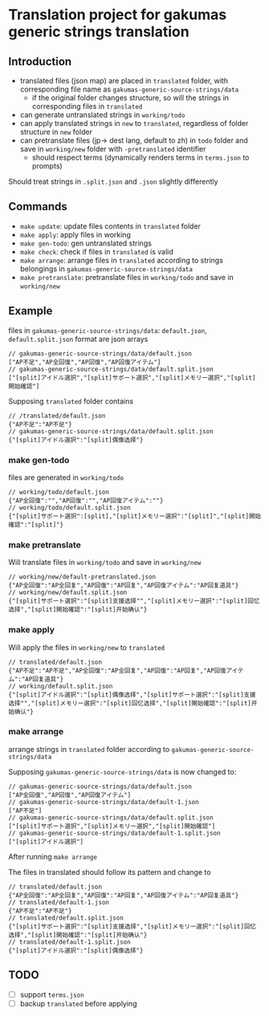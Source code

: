 # Translation project for gakumas generic strings translation

## Introduction

- translated files (json map) are placed in `translated` folder, with corresponding file name as `gakumas-generic-source-strings/data`
  - if the original folder changes structure, so will the strings in corresponding files in `translated`
- can generate untranslated strings in `working/todo`
- can apply translated strings in `new` to `translated`, regardless of folder structure in `new` folder
- can pretranslate files (jp-> dest lang, default to zh) in `todo` folder and save in `working/new` folder with `-pretranslated` identifier
  - should respect terms (dynamically renders terms in `terms.json` to prompts)

Should treat strings in `.split.json` and `.json` slightly differently

## Commands

- `make update`: update files contents in `translated` folder
- `make apply`: apply files in working
- `make gen-todo`: gen untranslated strings
- `make check`: check if files in `translated` is valid
- `make arrange`: arrange files in `translated` according to strings belongings in `gakumas-generic-source-strings/data`
- `make pretranslate`: pretranslate files in `working/todo` and save in `working/new`

## Example

files in `gakumas-generic-source-strings/data`: `default.json`, `default.split.json`
format are json arrays

```
// gakumas-generic-source-strings/data/default.json
["AP不足","AP全回復","AP回復","AP回復アイテム"]
// gakumas-generic-source-strings/data/default.split.json
["[split]アイドル選択","[split]サポート選択","[split]メモリー選択","[split]開始確認"]
```

Supposing `translated` folder contains

```
// /translated/default.json
{"AP不足":"AP不足"}
// gakumas-generic-source-strings/data/default.split.json
{"[split]アイドル選択":"[split]偶像选择"}
```

### make gen-todo

files are generated in `working/todo`

```
// working/todo/default.json
{"AP全回復":"","AP回復":"","AP回復アイテム":""}
// working/todo/default.split.json
{"[split]サポート選択":[split],"[split]メモリー選択":"[split]","[split]開始確認":"[split]"}
```

### make pretranslate

Will translate files in `working/todo` and save in `working/new`

```
// working/new/default-pretranslated.json
{"AP全回復":"AP全回复","AP回復":"AP回复","AP回復アイテム":"AP回复道具"}
// working/new/default.split.json
{"[split]サポート選択":"[split]支援选择"","[split]メモリー選択":"[split]回忆选择","[split]開始確認":"[split]开始确认"}
```

### make apply

Will apply the files in `working/new` to `translated`

```
// translated/default.json
{"AP不足":"AP不足","AP全回復":"AP全回复","AP回復":"AP回复","AP回復アイテム":"AP回复道具"}
// working/default.split.json
{"[split]アイドル選択":"[split]偶像选择","[split]サポート選択":"[split]支援选择"","[split]メモリー選択":"[split]回忆选择","[split]開始確認":"[split]开始确认"}
```

### make arrange

arrange strings in `translated` folder according to `gakumas-generic-source-strings/data`

Supposing `gakumas-generic-source-strings/data` is now changed to:

```
// gakumas-generic-source-strings/data/default.json
["AP全回復","AP回復","AP回復アイテム"]
// gakumas-generic-source-strings/data/default-1.json
["AP不足"]
// gakumas-generic-source-strings/data/default.split.json
["[split]サポート選択","[split]メモリー選択","[split]開始確認"]
// gakumas-generic-source-strings/data/default-1.split.json
["[split]アイドル選択"]
```

After running `make arrange`

The files in translated should follow its pattern and change to

```
// translated/default.json
{"AP全回復":"AP全回复","AP回復":"AP回复","AP回復アイテム":"AP回复道具"}
// translated/default-1.json
{"AP不足":"AP不足"}
// translated/default.split.json
{"[split]サポート選択":"[split]支援选择","[split]メモリー選択":"[split]回忆选择","[split]開始確認":"[split]开始确认"}
// translated/default-1.split.json
{"[split]アイドル選択":"[split]偶像选择"}
```

## TODO

- [ ] support `terms.json`
- [ ] backup `translated` before applying

